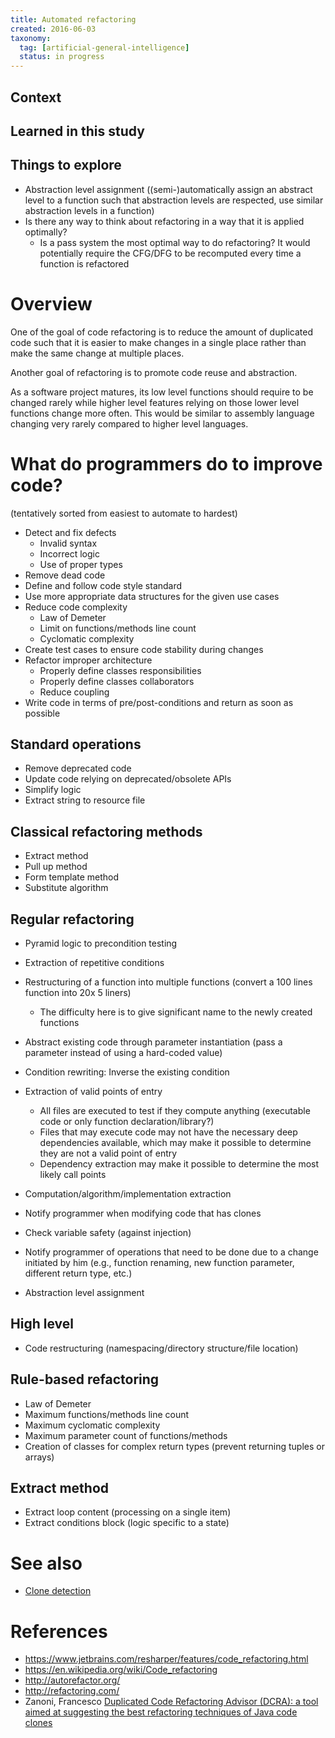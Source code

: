 ```yaml
---
title: Automated refactoring
created: 2016-06-03
taxonomy:
  tag: [artificial-general-intelligence]
  status: in progress
---
```


## Context

## Learned in this study

## Things to explore
* Abstraction level assignment ((semi-)automatically assign an abstract level to a function such that abstraction levels are respected, use similar abstraction levels in a function)
* Is there any way to think about refactoring in a way that it is applied optimally?
	* Is a pass system the most optimal way to do refactoring? It would potentially require the CFG/DFG to be recomputed every time a function is refactored

# Overview
One of the goal of code refactoring is to reduce the amount of duplicated code such that it is easier to make changes in a single place rather than make the same change at multiple places.

Another goal of refactoring is to promote code reuse and abstraction.

As a software project matures, its low level functions should require to be changed rarely while higher level features relying on those lower level functions change more often. This would be similar to assembly language changing very rarely compared to higher level languages.

# What do programmers do to improve code?
(tentatively sorted from easiest to automate to hardest)

* Detect and fix defects
	* Invalid syntax
	* Incorrect logic
	* Use of proper types
* Remove dead code
* Define and follow code style standard
* Use more appropriate data structures for the given use cases
* Reduce code complexity
	* Law of Demeter
	* Limit on functions/methods line count
	* Cyclomatic complexity
* Create test cases to ensure code stability during changes
* Refactor improper architecture
	* Properly define classes responsibilities
	* Properly define classes collaborators
	* Reduce coupling
* Write code in terms of pre/post-conditions and return as soon as possible

## Standard operations
* Remove deprecated code
* Update code relying on deprecated/obsolete APIs
* Simplify logic
* Extract string to resource file

## Classical refactoring methods
* Extract method
* Pull up method
* Form template method
* Substitute algorithm

## Regular refactoring
* Pyramid logic to precondition testing
* Extraction of repetitive conditions
* Restructuring of a function into multiple functions (convert a 100 lines function into 20x 5 liners)
	* The difficulty here is to give significant name to the newly created functions
* Abstract existing code through parameter instantiation (pass a parameter instead of using a hard-coded value)
* Condition rewriting: Inverse the existing condition
* Extraction of valid points of entry
	* All files are executed to test if they compute anything (executable code or only function declaration/library?)
	* Files that may execute code may not have the necessary deep dependencies available, which may make it possible to determine they are not a valid point of entry
	* Dependency extraction may make it possible to determine the most likely call points
* Computation/algorithm/implementation extraction
* Notify programmer when modifying code that has clones
* Check variable safety (against injection)
* Notify programmer of operations that need to be done due to a change initiated by him (e.g., function renaming, new function parameter, different return type, etc.)

* Abstraction level assignment

## High level
* Code restructuring (namespacing/directory structure/file location)

## Rule-based refactoring
* Law of Demeter
* Maximum functions/methods line count
* Maximum cyclomatic complexity
* Maximum parameter count of functions/methods
* Creation of classes for complex return types (prevent returning tuples or arrays)

## Extract method
* Extract loop content (processing on a single item)
* Extract conditions block (logic specific to a state)

# See also
* [Clone detection](../clone-detection/article.md)

# References
* https://www.jetbrains.com/resharper/features/code_refactoring.html
* https://en.wikipedia.org/wiki/Code_refactoring
* http://autorefactor.org/
* http://refactoring.com/
* Zanoni, Francesco [Duplicated Code Refactoring Advisor (DCRA): a tool aimed at suggesting the best refactoring techniques of Java code clones](https://www.yumpu.com/en/document/view/37147031/6-duplicated-code-refactoring-advisor-dcra-essere)
